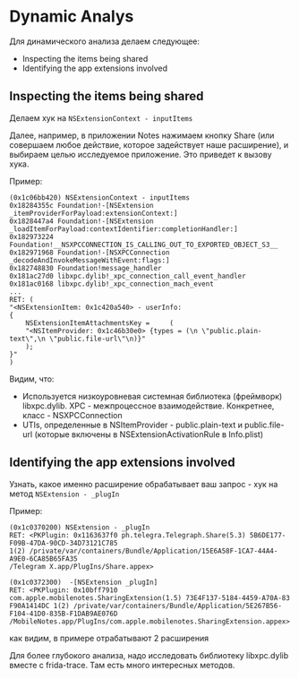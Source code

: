 # Dynamic Analys

Для динамического анализа делаем следующее:

* Inspecting the items being shared
* Identifying the app extensions involved

## Inspecting the items being shared

Делаем хук на `NSExtensionContext - inputItems`

Далее, например, в приложении Notes нажимаем кнопку Share (или совершаем любое действие, которое задействует наше расширение), и выбираем целью исследуемое приложение. Это приведет к вызову хука.&#x20;

Пример:

```
(0x1c06bb420) NSExtensionContext - inputItems
0x18284355c Foundation!-[NSExtension _itemProviderForPayload:extensionContext:]
0x1828447a4 Foundation!-[NSExtension _loadItemForPayload:contextIdentifier:completionHandler:]
0x182973224 Foundation!__NSXPCCONNECTION_IS_CALLING_OUT_TO_EXPORTED_OBJECT_S3__
0x182971968 Foundation!-[NSXPCConnection _decodeAndInvokeMessageWithEvent:flags:]
0x182748830 Foundation!message_handler
0x181ac27d0 libxpc.dylib!_xpc_connection_call_event_handler
0x181ac0168 libxpc.dylib!_xpc_connection_mach_event
...
RET: (
"<NSExtensionItem: 0x1c420a540> - userInfo:
{
    NSExtensionItemAttachmentsKey =     (
    "<NSItemProvider: 0x1c46b30e0> {types = (\n \"public.plain-text\",\n \"public.file-url\"\n)}"
    );
}"
)
```

Видим, что:

* Используется низкоуровневая системная библиотека (фреймворк) libxpc.dylib. XPC - межпроцессное взаимодействие. Конкретнее, класс - NSXPCConnection
* UTIs, определенные в NSItemProvider - public.plain-text и public.file-url (которые включены в NSExtensionActivationRule в Info.plist)&#x20;

## Identifying the app extensions involved

Узнать, какое именно расширение обрабатывает ваш запрос - хук на метод `NSExtension - _plugIn`

&#x20;Пример:

```
(0x1c0370200) NSExtension - _plugIn
RET: <PKPlugin: 0x1163637f0 ph.telegra.Telegraph.Share(5.3) 5B6DE177-F09B-47DA-90CD-34D73121C785
1(2) /private/var/containers/Bundle/Application/15E6A58F-1CA7-44A4-A9E0-6CA85B65FA35
/Telegram X.app/PlugIns/Share.appex>

(0x1c0372300)  -[NSExtension _plugIn]
RET: <PKPlugin: 0x10bff7910 com.apple.mobilenotes.SharingExtension(1.5) 73E4F137-5184-4459-A70A-83
F90A1414DC 1(2) /private/var/containers/Bundle/Application/5E267B56-F104-41D0-835B-F1DAB9AE076D
/MobileNotes.app/PlugIns/com.apple.mobilenotes.SharingExtension.appex>
```

как видим, в примере отрабатывают 2 расширения

Для более глубокого анализа, надо исследовать библиотеку libxpc.dylib вместе с frida-trace. Там есть много интересных методов.
